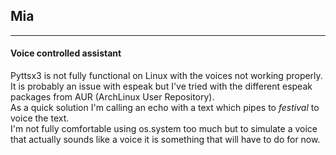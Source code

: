 ## Mia
---
#### Voice controlled assistant

Pyttsx3 is not fully functional on Linux with the voices not working properly.  
It is probably an issue with espeak but I've tried with the different espeak packages from AUR (ArchLinux User Repository).  
As a quick solution I'm calling an echo with a text which pipes to *festival* to voice the text.  
I'm not fully comfortable using os.system too much but to simulate a voice that actually sounds like a voice it is something that will have to do for now.  
  
